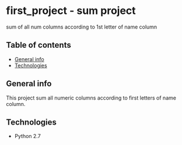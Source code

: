 # first_project - sum project
sum of all num columns according to 1st letter of name column

## Table of contents
* [General info](#general-info)
* [Technologies](#technologies)


## General info
This project sum all numeric columns according to first letters of name column.

## Technologies
* Python 2.7
